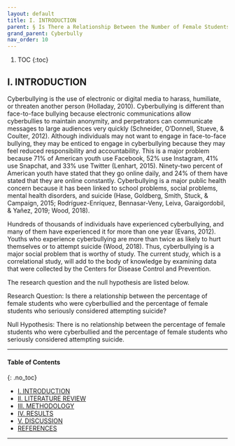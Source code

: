 ```yaml
---
layout: default
title: I. INTRODUCTION
parent: § Is There a Relationship Between the Number of Female Students Who Were Cyberbullied and the Number of Female Students Who Seriously Considered Attempting Suicide?    
grand_parent: Cyberbully
nav_order: 10 
---
```

<style>
.dont-break-out {
  /* These are technically the same, but use both */
  overflow-wrap: break-word;
  word-wrap: break-word;

     -ms-word-break: break-all;
  /* This is the dangerous one in WebKit, as it breaks things wherever */
  word-break: break-all;
  /* Instead use this non-standard one: */
  word-break: break-word;
}

.youtube-container {
    position: relative;
    width: 100%;
    height: 0;
    padding-bottom: 56.25%;
}
.youtube-video {
    position: absolute;
    top: 0;
    left: 0;
    width: 100%;
    height: 100%;
}

</style>

<div class="dont-break-out" markdown="1">

1. TOC
{:toc}

## I. INTRODUCTION
Cyberbullying is the use of electronic or digital media to harass, humiliate, or threaten another person (Holladay, 2010). Cyberbullying is different than face-to-face bullying because electronic communications allow cyberbullies to maintain anonymity, and perpetrators can communicate messages to large audiences very quickly (Schneider, O’Donnell, Stueve, & Coulter, 2012). Although individuals may not want to engage in face-to-face bullying, they may be enticed to engage in cyberbullying because they may feel reduced responsibility and accountability. This is a major problem because 71% of American youth use Facebook, 52% use Instagram, 41% use Snapchat, and 33% use Twitter (Lenhart, 2015). Ninety-two percent of American youth have stated that they go online daily, and 24% of them have stated that they are online constantly. Cyberbullying is a major public health concern because it has been linked to school problems, social problems, mental health disorders, and suicide (Hase, Goldberg, Smith, Stuck, & Campaign, 2015; Rodríguez-Enríquez, Bennasar-Veny, Leiva, Garaigordobil, & Yañez, 2019; Wood, 2018).

Hundreds of thousands of individuals have experienced cyberbullying, and many of them have experienced it for more than one year (Evans, 2012). Youths who experience cyberbullying are more than twice as likely to hurt themselves or to attempt suicide (Wood, 2018). Thus, cyberbullying is a major social problem that is worthy of study. The current study, which is a correlational study, will add to the body of knowledge by examining data that were collected by the Centers for Disease Control and Prevention.

The research question and the null hypothesis are listed below. 

Research Question: Is there a relationship between the percentage of female students who were cyberbullied and the percentage of female students who seriously considered attempting suicide?

Null Hypothesis: There is no relationship between the percentage of female students who were cyberbullied and the percentage of female students who seriously considered attempting suicide.

***

#### Table of Contents
{: .no_toc}

<ul><li> <a href="/docs/cyberbully/Is-There-a-Relationship-Between-the-Number-of-Female-Students-Who-Were-Cyberbullied-and-the-Number-of-Female-Students-Who-Seriously-Considered-Attempting-Suicide-1/">I. INTRODUCTION</a></li><li> <a href="/docs/cyberbully/Is-There-a-Relationship-Between-the-Number-of-Female-Students-Who-Were-Cyberbullied-and-the-Number-of-Female-Students-Who-Seriously-Considered-Attempting-Suicide-2/">II. LITERATURE REVIEW</a></li><li> <a href="/docs/cyberbully/Is-There-a-Relationship-Between-the-Number-of-Female-Students-Who-Were-Cyberbullied-and-the-Number-of-Female-Students-Who-Seriously-Considered-Attempting-Suicide-3/">III. METHODOLOGY</a></li><li> <a href="/docs/cyberbully/Is-There-a-Relationship-Between-the-Number-of-Female-Students-Who-Were-Cyberbullied-and-the-Number-of-Female-Students-Who-Seriously-Considered-Attempting-Suicide-4/">IV. RESULTS</a></li><li> <a href="/docs/cyberbully/Is-There-a-Relationship-Between-the-Number-of-Female-Students-Who-Were-Cyberbullied-and-the-Number-of-Female-Students-Who-Seriously-Considered-Attempting-Suicide-5/">V. DISCUSSION</a></li><li> <a href="/docs/cyberbully/Is-There-a-Relationship-Between-the-Number-of-Female-Students-Who-Were-Cyberbullied-and-the-Number-of-Female-Students-Who-Seriously-Considered-Attempting-Suicide-6/">REFERENCES</a></li></ul>

***

</div>

